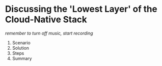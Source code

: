 # Discussing the 'Lowest Layer' of the Cloud-Native Stack

*remember to turn off music, start recording*

1. Scenario
2. Solution
3. Steps
4. Summary

